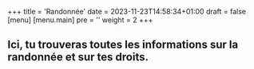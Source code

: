 +++
title = 'Randonnée'
date = 2023-11-23T14:58:34+01:00
draft = false
[menu] 
    [menu.main]
        pre = '<i class="fa-solid fa-code"></i>'
        weight = 2
+++

## Ici, tu trouveras toutes les informations sur la randonnée et sur tes droits.
